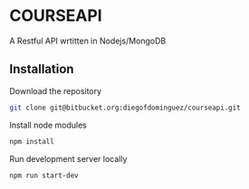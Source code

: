 # COURSEAPI

A Restful API wrtitten in Nodejs/MongoDB

## Installation

Download the repository
```bash
git clone git@bitbucket.org:diegofdominguez/courseapi.git
```

Install node modules
```bash
npm install
```

Run development server locally
```bash
npm run start-dev
```


